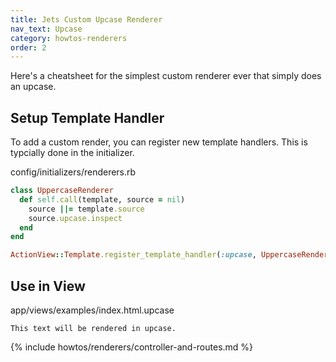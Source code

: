 ```yaml
---
title: Jets Custom Upcase Renderer
nav_text: Upcase
category: howtos-renderers
order: 2
---
```


Here's a cheatsheet for the simplest custom renderer ever that simply does an upcase.

## Setup Template Handler

To add a custom render, you can register new template handlers. This is typcially done in the initializer.

config/initializers/renderers.rb

```ruby
class UppercaseRenderer
  def self.call(template, source = nil)
    source ||= template.source
    source.upcase.inspect
  end
end

ActionView::Template.register_template_handler(:upcase, UppercaseRenderer)
```

## Use in View

app/views/examples/index.html.upcase

    This text will be rendered in upcase.

{% include howtos/renderers/controller-and-routes.md %}
